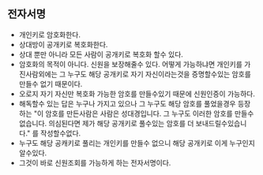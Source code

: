 전자서명
---
* 개인키로 암호화한다.
* 상대방이 공개키로 복호화한다.
* 상대 뿐만 아니라 모든 사람이 공개키로 복호화 할수 있다.
* 암호화의 목적이 아니다. 신원을 보장해줄수 있다. 어떻게 가능하냐면 개인키를 가진사람외에는 그 누구도 해당 공개키로 자기 자신이라는것을 증명할수있는 암호를 만들수 없기 때문이다.
* 오로지 자기 자신만 복호화 가능한 암호를 만들수있기 때문에 신원인증이 가능하다.
* 해독할수 있는 답은 누구나 가지고 있으나 그 누구도 해당 암호를 풀었을경우 등장하는 "이 암호를 만든사람은 사람은 성대경입니다. 그 누구도 이러한 암호를 만들수 없습니다. 의심된다면 제가 해당 공개키로 풀수있는 암호를 더 보내드릴수있습니다." 를 작성할수없다.
* 누구도 해당 공캐키로 풀리는 개인키를 만들수 없으니 해당 공개키로 이게 누구인지 알수있다.
* 그것이 바로 신원조회를 가능하게 하는 전자서명이다.
